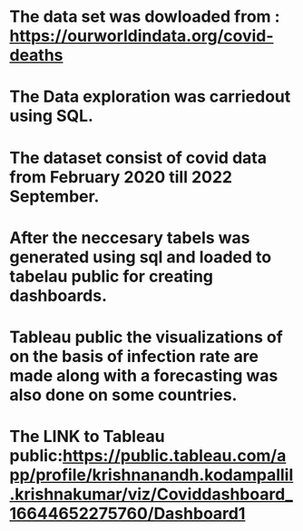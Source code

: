 # The data set was dowloaded from : https://ourworldindata.org/covid-deaths
# The Data exploration was carriedout using SQL. 
# The dataset consist of covid data from February 2020 till 2022 September.
# After the neccesary tabels was generated using sql and loaded to tabelau public for creating dashboards.
# Tableau public the visualizations of on the basis of infection rate are made along with a forecasting was also done on some countries.

# The LINK to Tableau public:https://public.tableau.com/app/profile/krishnanandh.kodampallil.krishnakumar/viz/Coviddashboard_16644652275760/Dashboard1
